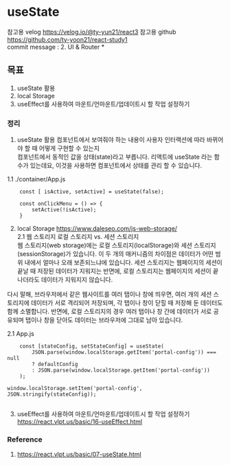 # useState

참고용 velog
https://velog.io/@ty-yun21/react3
참고용 github
https://github.com/ty-yoon21/react-study1  
commit message : 2. UI & Router *

## 목표
1. useState 활용                                           
2. local Storage
3.  useEffect를 사용하여 마운트/언마운트/업데이트시 할 작업 설정하기



### 정리
1. useState 활용
컴포넌트에서 보여줘야 하는 내용이 사용자 인터랙션에 따라 바뀌어야 할 때 어떻게 구현할 수 있는지  
컴포넌트에서 동적인 값을 상태(state)라고 부릅니다. 리액트에 useState 라는 함수가 있는데요, 이것을 사용하면 컴포넌트에서 상태를 관리 할 수 있습니다.  

1.1 ./container/App.js

```
    const [ isActive, setActive] = useState(false);

    const onClickMenu = () => {
        setActive(!isActive);
    }
```


2. local Storage
https://www.daleseo.com/js-web-storage/  
2.1 웹 스토리지
로컬 스토리지 vs. 세션 스토리지  
웹 스토리지(web storage)에는 로컬 스토리지(localStorage)와 세션 스토리지(sessionStorage)가 있습니다. 이 두 개의 매커니즘의 차이점은 데이터가 어떤 범위 내에서 얼마나 오래 보존되느냐에 있습니다. 세션 스토리지는 웹페이지의 세션이 끝날 때 저장된 데이터가 지워지는 반면에, 로컬 스토리지는 웹페이지의 세션이 끝나더라도 데이터가 지워지지 않습니다.

다시 말해, 브라우저에서 같은 웹사이트를 여러 탭이나 창에 띄우면, 여러 개의 세션 스토리지에 데이터가 서로 격리되어 저장되며, 각 탭이나 창이 닫힐 때 저장해 둔 데이터도 함께 소멸합니다. 반면에, 로컬 스토리지의 경우 여러 탭이나 창 간에 데이터가 서로 공유되며 탭이나 창을 닫아도 데이터는 브라우저에 그대로 남아 있습니다.


2.1 App.js  
```
    const [stateConfig, setStateConfig] = useState(
        JSON.parse(window.localStorage.getItem('portal-config')) === null
        ? defaultConfig
        : JSON.parse(window.localStorage.getItem('portal-config'))
    );

window.localStorage.setItem('portal-config', JSON.stringify(stateConfig));


```



3.  useEffect를 사용하여 마운트/언마운트/업데이트시 할 작업 설정하기
https://react.vlpt.us/basic/16-useEffect.html  


### Reference
1. https://react.vlpt.us/basic/07-useState.html  
